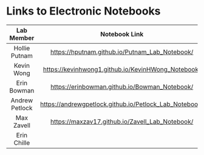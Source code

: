 # Links to Electronic Notebooks

| Lab Member | Notebook Link |
|:---------------:|:----------:|
| Hollie Putnam | https://hputnam.github.io/Putnam_Lab_Notebook/ |
|Kevin Wong | https://kevinhwong1.github.io/KevinHWong_Notebook/ |
| Erin Bowman | https://erinbowman.github.io/Bowman_Notebook/ | 
| Andrew Petlock | https://andrewgpetlock.github.io/Petlock_Lab_Notebook/ | 
| Max Zavell |  https://maxzav17.github.io/Zavell_Lab_Notebook/ |
| Erin Chille | |
